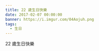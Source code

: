 ```yaml
---
title: 22 歲生日快樂
date: 2017-02-07 00:00:00
banner: https://i.imgur.com/04Aojuh.png
tags:
  - 生日
---
```


22 歲生日快樂

<!--more-->



